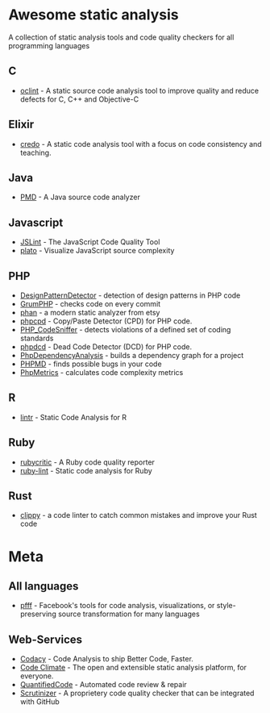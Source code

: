 # Awesome static analysis

A collection of static analysis tools and code quality checkers for all programming languages

## C

* [oclint](https://github.com/oclint/oclint) - A static source code analysis tool to improve quality and reduce defects for C, C++ and Objective-C

## Elixir

* [credo](https://github.com/rrrene/credo) -  A static code analysis tool with a focus on code consistency and teaching. 

## Java

* [PMD](https://pmd.github.io/) - A Java source code analyzer

## Javascript

* [JSLint](https://github.com/douglascrockford/JSLint) - The JavaScript Code Quality Tool
* [plato](https://github.com/es-analysis/plato) - Visualize JavaScript source complexity

## PHP

* [DesignPatternDetector](https://github.com/Halleck45/DesignPatternDetector) - detection of design patterns in PHP code 
* [GrumPHP](https://github.com/phpro/grumphp) - checks code on every commit
* [phan](https://github.com/etsy/phan) - a modern static analyzer from etsy
* [phpcpd](https://github.com/sebastianbergmann/phpcpd) - Copy/Paste Detector (CPD) for PHP code. 
* [PHP_CodeSniffer](https://github.com/squizlabs/PHP_CodeSniffer) - detects violations of a defined set of coding standards
* [phpdcd](https://github.com/sebastianbergmann/phpdcd) - Dead Code Detector (DCD) for PHP code. 
* [PhpDependencyAnalysis](https://github.com/mamuz/PhpDependencyAnalysis) - builds a dependency graph for a project
* [PHPMD](http://phpmd.org/) - finds possible bugs in your code
* [PhpMetrics](https://github.com/Halleck45/PhpMetrics) - calculates code complexity metrics

## R

* [lintr](https://github.com/jimhester/lintr) - Static Code Analysis for R

## Ruby

* [rubycritic](https://github.com/whitesmith/rubycritic) - A Ruby code quality reporter 
* [ruby-lint](https://github.com/YorickPeterse/ruby-lint) - Static code analysis for Ruby

## Rust

* [clippy](https://github.com/Manishearth/rust-clippy) - a code linter to catch common mistakes and improve your Rust code

# Meta

## All languages

* [pfff](https://github.com/facebook/pfff) - Facebook's tools for code analysis, visualizations, or style-preserving source transformation for many languages

## Web-Services

* [Codacy](https://www.codacy.com/) - Code Analysis to ship Better Code, Faster.
* [Code Climate](https://codeclimate.com/) - The open and extensible static analysis platform, for everyone.
* [QuantifiedCode](https://www.quantifiedcode.com/) - Automated code review & repair
* [Scrutinizer](https://scrutinizer-ci.com/) - A proprietery code quality checker that can be integrated with GitHub
